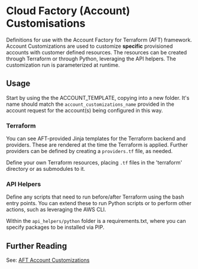 # Cloud Factory (Account) Customisations

Definitions for use with the Account Factory for Terraform (AFT) framework. Account Customizations are used to customize **specific** provisioned accounts with customer defined resources. The resources can be created through Terraform or through Python, leveraging the API helpers. The customization run is parameterized at runtime.

## Usage

Start by using the the ACCOUNT_TEMPLATE, copying into a new folder. It's name should match the `account_customizations_name` provided in the account request for the account(s) being configured in this way.

### Terraform

You can see AFT-provided Jinja templates for the Terraform backend and providers. These are rendered at the time the Terraform is applied. Further providers can be defined by creating a `providers.tf` file, as needed.

Define your own Terraform resources, placing `.tf` files in the 'terraform' directory or as submodules to it.

### API Helpers

Define any scripts that need to run before/after Terraform using the bash entry points. You can extend these to run Python scripts or to perform other actions, such as leveraging the AWS CLI.

Within the `api_helpers/python` folder is a requirements.txt, where you can specify packages to be installed via PIP.

## Further Reading

See: [AFT Account Customizations](https://github.com/aws-ia/terraform-aws-control_tower_account_factory/tree/main/sources/aft-customizations-repos/aft-account-customizations)